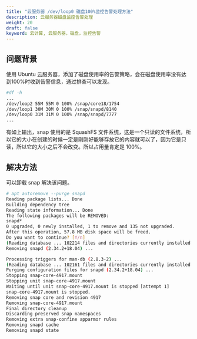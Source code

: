 ```yaml
---
title: "云服务器 /dev/loop0 磁盘100%监控告警处理方法"
description: 云服务器磁盘监控告警处理
weight: 20
draft: false
keyword: 云计算, 云服务器，磁盘，监控告警
---
```


## 问题背景
使用 Ubuntu 云服务器，添加了磁盘使用率的告警策略，会在磁盘使用率没有达到100%时收到告警信息，通过排查可以发现。
```bash
#df -h
...
/dev/loop2 55M 55M 0 100% /snap/core18/1754
/dev/loop1 30M 30M 0 100% /snap/snapd/8140
/dev/loop0 31M 31M 0 100% /snap/snapd/7777
...
```

有如上输出，snap 使用的是 SquashFS 文件系统，这是一个只读的文件系统，所以它的大小在创建的时候一定是刚刚好能够存放它的内容就可以了，因为它是只读，所以它的大小之后不会改变。所以占用量肯定是 100%。

## 解决方法

可以卸载 snap 解决该问题。

```bash
# apt autoremove --purge snapd
Reading package lists... Done
Building dependency tree
Reading state information... Done
The following packages will be REMOVED:
snapd*
0 upgraded, 0 newly installed, 1 to remove and 135 not upgraded.
After this operation, 57.8 MB disk space will be freed.
Do you want to continue? [Y/n]
(Reading database ... 102214 files and directories currently installed.)
Removing snapd (2.34.2+18.04) ...

Processing triggers for man-db (2.8.3-2) ...
(Reading database ... 102161 files and directories currently installed.)
Purging configuration files for snapd (2.34.2+18.04) ...
Stopping snap-core-4917.mount
Stopping unit snap-core-4917.mount
Waiting until unit snap-core-4917.mount is stopped [attempt 1]
snap-core-4917.mount is stopped.
Removing snap core and revision 4917
Removing snap-core-4917.mount
Final directory cleanup
Discarding preserved snap namespaces
Removing extra snap-confine apparmor rules
Removing snapd cache
Removing snapd state
```